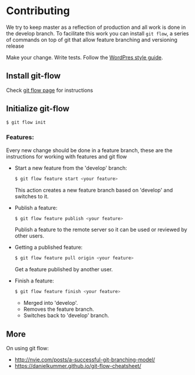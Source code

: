 # Contributing

We try to keep master as a reflection of production and all work is done in the develop branch.
To facilitate this work you can install `git flow`, a series of commands on top of git
that allow feature branching and versioning release

Make your change. Write tests. Follow the [WordPres style guide](https://codex.wordpress.org/WordPress_Coding_Standards).

## Install git-flow

Check [git flow page](https://github.com/nvie/gitflow/wiki/Installation) for instructions

## Initialize git-flow

```sh
$ git flow init
```

### Features:

Every new change should be done in a feature branch, 
these are the instructions for working with features and git flow

  + Start a new feature from the 'develop' branch:
  
    ```sh
    $ git flow feature start <your feature>
    ```
    
    This action creates a new feature branch based on 'develop' and switches to it.

  + Publish a feature:
  
    ```sh
    $ git flow feature publish <your feature>
    ```
    
    Publish a feature to the remote server so it can be used or reviewed by other users.

  + Getting a published feature:
    
    ```sh
    $ git flow feature pull origin <your feature>
    ```

    Get a feature published by another user.

  + Finish a feature:
    
    ```sh
    $ git flow feature finish <your feature>
    ```

    - Merged <your feature> into 'develop'.
    - Removes the feature branch.
    - Switches back to 'develop' branch.

## More

On using git flow: 
* http://nvie.com/posts/a-successful-git-branching-model/
* https://danielkummer.github.io/git-flow-cheatsheet/